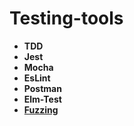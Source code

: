 # Testing-tools

- __TDD__ 
- __Jest__
- __Mocha__
- __EsLint__
- __Postman__
- __Elm-Test__
- [__Fuzzing__](https://en.wikipedia.org/wiki/Fuzzing)